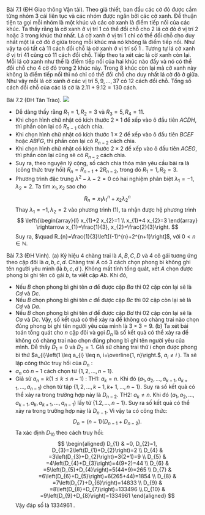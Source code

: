 Bài 7.1 (ĐH Giao thông Vận tải). 
Theo giả thiết, ban đầu các cờ đỏ được cắm từng nhóm 3 cái liên tục và các nhóm được ngăn bởi các cờ xanh. Để thuận tiện ta gọi mỗi nhóm là một khúc và các cờ xanh là điểm tiếp nối của các khúc. Ta thấy rằng lá cờ xanh ở vị trí 1 có thể đổi chỗ cho 2 lá cờ đỏ ở vị trí 2 hoặc 3 trong khúc thứ nhất. Lá cờ xanh ở vị trí 1 chỉ có thể đổi chỗ cho
duy nhất một lá cờ đỏ ở giữa trong mỗi khúc mà nó không là điểm tiếp nối. Như vậy ta có tất cả 11 cách đổi chỗ lá cờ xanh ở vị trí số 1 . Tương tự lá cờ xanh ở vị trí 41 cũng có 11 cách đổi chỗ. Tiếp theo ta xét các lá cờ xanh còn lại. Mỗi lá cờ xanh như thế là điểm tiếp nối của hai khúc nào đấy và nó có thể đổi chỗ cho 4 cờ đỏ trong 2 khúc này. Trong 8 khúc còn lại mà cờ xanh này không là điểm tiếp nối thì nó chỉ có thể đổi chỗ cho duy nhất lá cờ đỏ ở giữa. Như vậy mỗi lá cờ xanh ở các vị trí $5,9, \ldots, 37$ có 12 cách đổi chỗ. Tổng số cách đổi chỗ của các lá cờ là $2.11+9.12=130$ cách.

Bài 7.2 (ĐH Tân Trào).
![](https://cdn.mathpix.com/cropped/2025_06_27_004437f0d8a9f52bde4fg-5.jpg?height=315&width=1426&top_left_y=993&top_left_x=349)
- Dễ dàng thấy rằng $R_{1}=1, R_{2}=3$ và $R_{3}=5, R_{4}=11$.
- Khi chọn hình chữ nhật có kích thước $2 \times 1$ để xếp vào ô đầu tiên $A C D H$, thì phần còn lại có $R_{n-1}$ cách chia.
- Khi chọn hình chữ nhật có kích thước $1 \times 2$ để xếp vào ô đầu tiên $B C E F$ hoặc $A B F G$, thì phần còn lại có $R_{n-2}$ cách chia.
- Khi chọn hình chữ nhật có kích thước $2 \times 2$ để xếp vào ô đầu tiên $A C E G$, thì phần còn lại cũng sẽ có $R_{n-2}$ cách chia.
- Suy ra, theo nguyên lý cộng, số cách chia thỏa mãn yêu cầu bài ra là (công thức truy hồi) $R_{n}=R_{n-1}+2 R_{n-2}$, trong đó $R_{1}=1, R_{2}=3$.
- Phương trình đặc trưng $\lambda^{2}-\lambda-2=0$ có hai nghiệm phân biệt $\lambda_{1}=-1$, $\lambda_{2}=2$.
Ta tìm $x_{1}, x_{2}$ sao cho
$$
\begin{equation*}
R_{n}=x_{1} \lambda_{1}^{n}+x_{2} \lambda_{2}^{n} \tag{4}
\end{equation*}
$$
Thay $\lambda_{1}=-1, \lambda_{2}=2$ vào phương trình (1), ta nhận được hệ phương trình
$$
\left\{\begin{array}{l}
x_{1}+2 x_{2}=1 \\
x_{1}+4 x_{2}=3
\end{array} \rightarrow x_{1}=\frac{1}{3}, x_{2}=\frac{2}{3}\right.
$$
Suy ra, $\quad R_{n}=\frac{1}{3}\left[(-1)^{n}+2^{n+1}\right]$, với $0<n \in \mathbb{N}$.

Bài 7.3 (ĐH Vinh).
(a) Ký hiệu 4 chàng trai là $A, B, C, D$ và 4 cô gái tương ứng theo cặp đôi là $a, b, c, d$.
Chàng trai $A$ có 3 cách chọn phong bì không ghi tên người yêu mình (là $b, c, d$ ).
Không mất tính tổng quát, xét $A$ chọn được phong bì ghi tên cô gái $b$, ta viết cặp $A b$. Khi đó,
- Nếu $B$ chọn phong bì ghi tên $a$ để được cặp $B a$ thì 02 cặp còn lại sẽ là $C d$ và $D c$.
- Nếu $B$ chọn phong bì ghi tên $c$ để được cặp $B c$ thì 02 cặp còn lại sẽ là $C d$ và $D a$.
- Nếu $B$ chọn phong bì ghi tên $d$ để được cặp $B d$ thì 02 cặp còn lại sẽ là $C a$ và $D c$.
Vậy, số kết quả có thể xảy ra để không có chàng trai nào chọn đúng phong bì ghi tên người yêu của mình là $3 \times 3=9$.
(b) Ta xét bài toán tổng quát cho $n$ cặp đôi và gọi $D_{n}$ là số kết quả có thể xảy ra để không có chàng trai nào chọn đúng phong bì ghi tên người yêu của mình. Dễ thấy $D_{1}=0$ và $D_{2}=1$.
Giả sử chàng trai thứ $i$ chọn được phong bì thứ $a_{i}\left(1 \leq a_{i} \leq n, i=\overline{1, n}\right.$, $a_{i} \neq i$ ). Ta sẽ lập công thức truy hồi của $D_{n}$ :
- $a_{n}$ có $n-1$ cách chọn từ $\{1,2, \ldots, n-1\}$.
- Giả sử $a_{n}=k(1 \leq k \leq n-1)$ :
TH1: $a_{k}=n$.
Khi đó $\left(a_{1}, a_{2}, \ldots, a_{k-1}, a_{k+1}, \ldots, a_{n-1}\right)$ chọn từ tập $\{1,2, \ldots, k-1, k+$ $1, \ldots, n-1\}$. Suy ra số kết quả có thể xảy ra trong trường hợp này là $D_{n-2}$.
TH2: $a_{k} \neq n$.
Khi đó $\left(a_{1}, a_{2}, \ldots, a_{k-1}, a_{k}, a_{k+1}, \ldots, a_{n-1}\right)$ lấy từ $\{1.2, \ldots, n-1\}$. Suy ra số kết quả có thể xảy ra trong trường hợp này là $D_{n-1}$.
Vì vậy ta có công thức:
$$
D_{n}=(n-1)\left(D_{n-1}+D_{n-2}\right) .
$$
Ta xác định $D_{10}$ theo cách truy hồi:
$$
\begin{aligned}
D_{1} & =0, D_{2}=1, D_{3}=2\left(D_{1}+D_{2}\right)=2 \\
D_{4} & =3\left(D_{3}+D_{2}\right)=3(2+1)=9 \\
D_{5} & =4\left(D_{4}+D_{3}\right)=4(9+2)=44 \\
D_{6} & =5\left(D_{5}+D_{4}\right)=5(44+9)=265 \\
D_{7} & =6\left(D_{6}+D_{5}\right)=6(265+44)=1854 \\
D_{8} & =7\left(D_{7}+D_{6}\right)=14833 \\
D_{9} & =8\left(D_{8}+D_{7}\right)=133496 \\
D_{10} & =9\left(D_{9}+D_{8}\right)=1334961
\end{aligned}
$$
Vậy đáp số là 1334961 .
